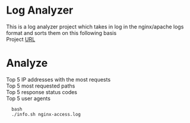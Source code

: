 # Log Analyzer
 This is a log analyzer project which takes in log in the nginx/apache logs format and sorts them on this following basis \
 Project [URL](https://github.com/ZXAfromOVERWORLD/nginx_logs_project)

# Analyze
Top 5 IP addresses with the most requests \
Top 5 most requested paths \
Top 5 response status codes \
Top 5 user agents 

```
  bash 
  ./info.sh nginx-access.log
```

 
